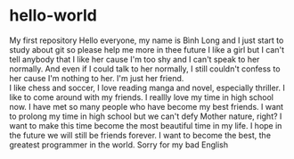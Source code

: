 # hello-world
My first repository
Hello everyone, my name is Bình Long and I just start to study about git so please help me more in thee future
I like a girl but I can't tell anybody that I like her cause I'm too shy and I can't speak to her normally. And even if I could talk to her normally, I still couldn't confess to her cause I'm nothing to her. I'm just her friend.  
I like chess and soccer, I love reading manga and novel, especially thriller. I like to come around with my friends. I reallly love my time in high school now. I have met so many people who have become my best friends. I want to prolong my time in high school but we can't defy Mother nature, right? I want to make this time become the most beautiful time in my life. I hope in the future we will still be friends forever.
I want to become the best, the greatest programmer in the world.
Sorry for my bad English
